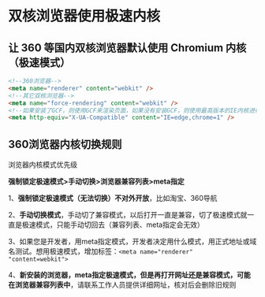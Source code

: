 # 双核浏览器使用极速内核

## 让 360 等国内双核浏览器默认使用 Chromium 内核（极速模式）

```html
<!--360浏览器-->
<meta name="renderer" content="webkit" />
<!--其它双核浏览器-->
<meta name="force-rendering" content="webkit" />
<!--如果安装了GCF，则使用GCF来渲染页面，如果没有安装GCF，则使用最高版本的IE内核进行渲染。-->
<meta http-equiv="X-UA-Compatible" content="IE=edge,chrome=1" />
```

## 360浏览器内核切换规则

浏览器内核模式优先级

**强制锁定极速模式>手动切换>浏览器兼容列表>meta指定**

1、**强制锁定极速模式（无法切换）不对外开放**，比如淘宝、360导航

2、**手动切换模式**，手动切了兼容模式，以后打开一直是兼容，切了极速模式就一直是极速模式，只能手动切回去（兼容列表、meta指定会无效）

3、如果您是开发者，用meta指定模式，开发者决定用什么模式，用正式地址或域名测试。想用极速模式，增加标签：`<meta name="renderer"  "content=webkit">`

4、**新安装的浏览器，meta指定极速模式，但是再打开网址还是兼容模式，可能在浏览器兼容列表中**，请联系工作人员提供详细网址，核对后会删除旧规则